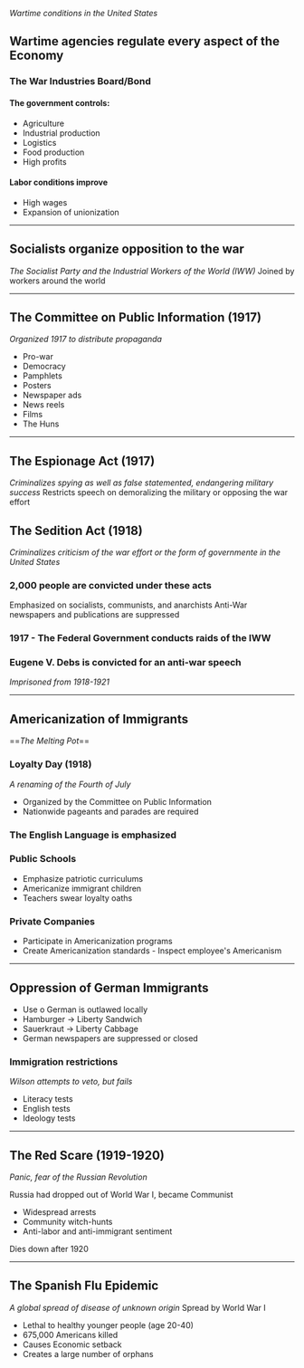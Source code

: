 *Wartime conditions in the United States*

## Wartime agencies regulate every aspect of the Economy

### The War  Industries Board/Bond

#### The government controls:
- Agriculture
- Industrial production
- Logistics
- Food production
- High profits

#### Labor conditions improve
- High wages
- Expansion of unionization

---

## Socialists organize opposition to the war
*The Socialist Party and the Industrial Workers of the World (IWW)*
Joined by workers around the world

---

## The Committee on Public Information (1917)

*Organized 1917 to distribute propaganda*

- Pro-war
- Democracy
- Pamphlets
- Posters
- Newspaper ads
- News reels
- Films
- The Huns

---

## The Espionage Act (1917)

*Criminalizes spying as well as false statemented, endangering military success*
Restricts speech on demoralizing the military or opposing the war effort

## The Sedition Act (1918)

*Criminalizes criticism of the war effort or the form of governmente in the United States*

### 2,000 people are convicted under these acts

Emphasized on socialists, communists, and anarchists
Anti-War newspapers and publications are suppressed

### 1917 - The Federal Government conducts raids of the IWW

### Eugene V. Debs is convicted for an anti-war speech
*Imprisoned from 1918-1921*

---

## Americanization of Immigrants
==*The Melting Pot*==

### Loyalty Day (1918)

*A renaming of the Fourth of July*

- Organized by the Committee on Public Information
- Nationwide pageants and parades are required

### The English Language is emphasized

### Public Schools

- Emphasize patriotic curriculums
- Americanize immigrant children
- Teachers swear loyalty oaths

### Private Companies

- Participate in Americanization programs
- Create Americanization standards - Inspect employee's Americanism

---

## Oppression of German Immigrants

- Use o German is outlawed locally
- Hamburger -> Liberty Sandwich
- Sauerkraut -> Liberty Cabbage
- German newspapers are suppressed or closed

### Immigration restrictions
*Wilson attempts to veto, but fails*

- Literacy tests
- English tests
- Ideology tests

---

## The Red Scare (1919-1920)

*Panic, fear of the Russian Revolution*

Russia had dropped out of World War I, became Communist

- Widespread arrests
- Community witch-hunts
- Anti-labor and anti-immigrant sentiment

Dies down after 1920

---

## The Spanish Flu Epidemic

*A global spread of disease of unknown origin*
Spread by World War I

- Lethal to healthy younger people (age 20-40)
- 675,000 Americans killed
- Causes Economic setback
- Creates a large number of orphans